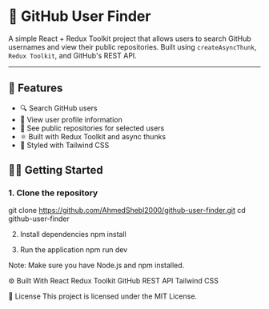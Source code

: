 # 📘 GitHub User Finder

A simple React + Redux Toolkit project that allows users to search GitHub usernames and view their public repositories. Built using `createAsyncThunk`, `Redux Toolkit`, and GitHub's REST API.

---

## 🚀 Features

- 🔍 Search GitHub users
- 👤 View user profile information
- 📂 See public repositories for selected users
- ⚛️ Built with Redux Toolkit and async thunks
- 🎨 Styled with Tailwind CSS


## 🧑‍💻 Getting Started

### 1. Clone the repository
git clone https://github.com/AhmedShebl2000/github-user-finder.git
cd github-user-finder


2. Install dependencies
npm install

3. Run the application
npm run dev

Note: Make sure you have Node.js and npm installed.

⚙️ Built With
React
Redux Toolkit
GitHub REST API
Tailwind CSS

📄 License
This project is licensed under the MIT License.
